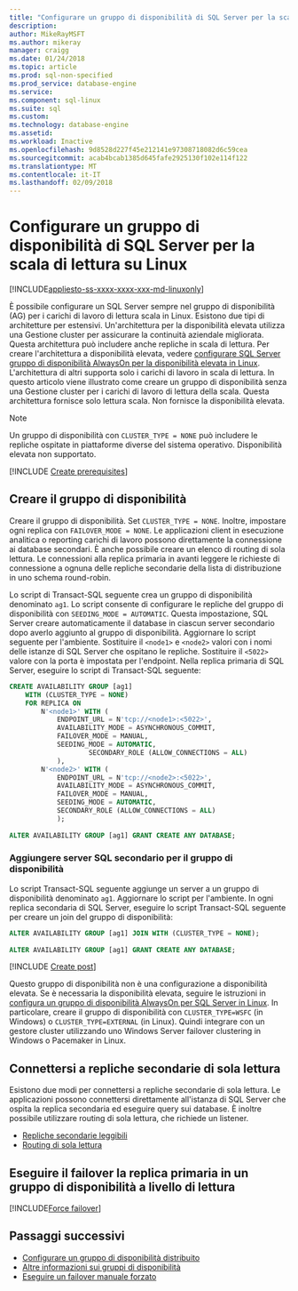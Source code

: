 ```yaml
---
title: "Configurare un gruppo di disponibilità di SQL Server per la scala di lettura in Linux | Documenti Microsoft"
description: 
author: MikeRayMSFT
ms.author: mikeray
manager: craigg
ms.date: 01/24/2018
ms.topic: article
ms.prod: sql-non-specified
ms.prod_service: database-engine
ms.service: 
ms.component: sql-linux
ms.suite: sql
ms.custom: 
ms.technology: database-engine
ms.assetid: 
ms.workload: Inactive
ms.openlocfilehash: 9d8528d227f45e212141e97308718082d6c59cea
ms.sourcegitcommit: acab4bcab1385d645fafe2925130f102e114f122
ms.translationtype: MT
ms.contentlocale: it-IT
ms.lasthandoff: 02/09/2018
---
```

# <a name="configure-a-sql-server-availability-group-for-read-scale-on-linux"></a>Configurare un gruppo di disponibilità di SQL Server per la scala di lettura su Linux

[!INCLUDE[appliesto-ss-xxxx-xxxx-xxx-md-linuxonly](../includes/appliesto-ss-xxxx-xxxx-xxx-md-linuxonly.md)]

È possibile configurare un SQL Server sempre nel gruppo di disponibilità (AG) per i carichi di lavoro di lettura scala in Linux. Esistono due tipi di architetture per estensivi. Un'architettura per la disponibilità elevata utilizza una Gestione cluster per assicurare la continuità aziendale migliorata. Questa architettura può includere anche repliche in scala di lettura. Per creare l'architettura a disponibilità elevata, vedere [configurare SQL Server gruppo di disponibilità AlwaysOn per la disponibilità elevata in Linux](sql-server-linux-availability-group-configure-ha.md). L'architettura di altri supporta solo i carichi di lavoro in scala di lettura. In questo articolo viene illustrato come creare un gruppo di disponibilità senza una Gestione cluster per i carichi di lavoro di lettura della scala. Questa architettura fornisce solo lettura scala. Non fornisce la disponibilità elevata.

>[!NOTE]
>Un gruppo di disponibilità con `CLUSTER_TYPE = NONE` può includere le repliche ospitate in piattaforme diverse del sistema operativo. Disponibilità elevata non supportato. 

[!INCLUDE [Create prerequisites](../includes/ss-linux-cluster-availability-group-create-prereq.md)]

## <a name="create-the-ag"></a>Creare il gruppo di disponibilità

Creare il gruppo di disponibilità. Set `CLUSTER_TYPE = NONE`. Inoltre, impostare ogni replica con `FAILOVER_MODE = NONE`. Le applicazioni client in esecuzione analitica o reporting carichi di lavoro possono direttamente la connessione ai database secondari. È anche possibile creare un elenco di routing di sola lettura. Le connessioni alla replica primaria in avanti leggere le richieste di connessione a ognuna delle repliche secondarie della lista di distribuzione in uno schema round-robin.

Lo script di Transact-SQL seguente crea un gruppo di disponibilità denominato `ag1`. Lo script consente di configurare le repliche del gruppo di disponibilità con `SEEDING_MODE = AUTOMATIC`. Questa impostazione, SQL Server creare automaticamente il database in ciascun server secondario dopo averlo aggiunto al gruppo di disponibilità. Aggiornare lo script seguente per l'ambiente. Sostituire il `<node1>` e `<node2>` valori con i nomi delle istanze di SQL Server che ospitano le repliche. Sostituire il `<5022>` valore con la porta è impostata per l'endpoint. Nella replica primaria di SQL Server, eseguire lo script di Transact-SQL seguente:

```SQL
CREATE AVAILABILITY GROUP [ag1]
    WITH (CLUSTER_TYPE = NONE)
    FOR REPLICA ON
        N'<node1>' WITH (
            ENDPOINT_URL = N'tcp://<node1>:<5022>',
            AVAILABILITY_MODE = ASYNCHRONOUS_COMMIT,
            FAILOVER_MODE = MANUAL,
            SEEDING_MODE = AUTOMATIC,
                    SECONDARY_ROLE (ALLOW_CONNECTIONS = ALL)
            ),
        N'<node2>' WITH ( 
            ENDPOINT_URL = N'tcp://<node2>:<5022>', 
            AVAILABILITY_MODE = ASYNCHRONOUS_COMMIT,
            FAILOVER_MODE = MANUAL,
            SEEDING_MODE = AUTOMATIC,
            SECONDARY_ROLE (ALLOW_CONNECTIONS = ALL)
            );
        
ALTER AVAILABILITY GROUP [ag1] GRANT CREATE ANY DATABASE;
```

### <a name="join-secondary-sql-servers-to-the-ag"></a>Aggiungere server SQL secondario per il gruppo di disponibilità

Lo script Transact-SQL seguente aggiunge un server a un gruppo di disponibilità denominato `ag1`. Aggiornare lo script per l'ambiente. In ogni replica secondaria di SQL Server, eseguire lo script Transact-SQL seguente per creare un join del gruppo di disponibilità:

```SQL
ALTER AVAILABILITY GROUP [ag1] JOIN WITH (CLUSTER_TYPE = NONE);
         
ALTER AVAILABILITY GROUP [ag1] GRANT CREATE ANY DATABASE;
```

[!INCLUDE [Create post](../includes/ss-linux-cluster-availability-group-create-post.md)]

Questo gruppo di disponibilità non è una configurazione a disponibilità elevata. Se è necessaria la disponibilità elevata, seguire le istruzioni in [configura un gruppo di disponibilità AlwaysOn per SQL Server in Linux](sql-server-linux-availability-group-configure-ha.md). In particolare, creare il gruppo di disponibilità con `CLUSTER_TYPE=WSFC` (in Windows) o `CLUSTER_TYPE=EXTERNAL` (in Linux). Quindi integrare con un gestore cluster utilizzando uno Windows Server failover clustering in Windows o Pacemaker in Linux.

## <a name="connect-to-read-only-secondary-replicas"></a>Connettersi a repliche secondarie di sola lettura

Esistono due modi per connettersi a repliche secondarie di sola lettura. Le applicazioni possono connettersi direttamente all'istanza di SQL Server che ospita la replica secondaria ed eseguire query sui database. È inoltre possibile utilizzare routing di sola lettura, che richiede un listener.

* [Repliche secondarie leggibili](../database-engine/availability-groups/windows/active-secondaries-readable-secondary-replicas-always-on-availability-groups.md)
* [Routing di sola lettura](../database-engine/availability-groups/windows/listeners-client-connectivity-application-failover.md#ConnectToSecondary)

## <a name="fail-over-the-primary-replica-on-a-read-scale-availability-group"></a>Eseguire il failover la replica primaria in un gruppo di disponibilità a livello di lettura

[!INCLUDE[Force failover](../includes/ss-force-failover-read-scale-out.md)]

## <a name="next-steps"></a>Passaggi successivi

* [Configurare un gruppo di disponibilità distribuito](..\database-engine\availability-groups\windows\distributed-availability-groups-always-on-availability-groups.md)
* [Altre informazioni sui gruppi di disponibilità](..\database-engine\availability-groups\windows\overview-of-always-on-availability-groups-sql-server.md)
* [Eseguire un failover manuale forzato](../database-engine/availability-groups/windows/perform-a-forced-manual-failover-of-an-availability-group-sql-server.md)

